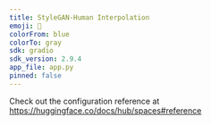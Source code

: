 ```yaml
---
title: StyleGAN-Human Interpolation
emoji: 🏢
colorFrom: blue
colorTo: gray
sdk: gradio
sdk_version: 2.9.4
app_file: app.py
pinned: false
---
```


Check out the configuration reference at https://huggingface.co/docs/hub/spaces#reference
